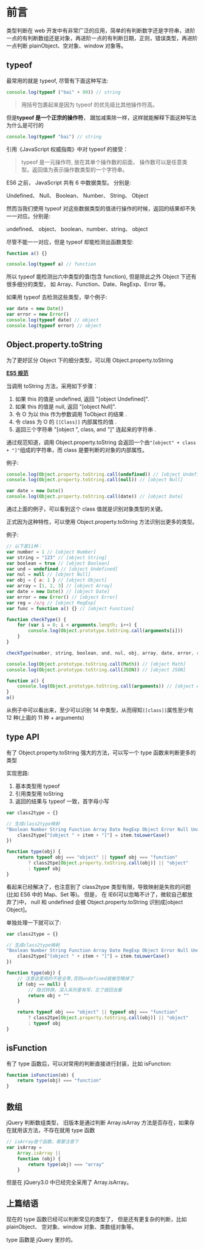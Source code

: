 # 前言

类型判断在 web 开发中有非常广泛的应用，简单的有判断数字还是字符串，进阶一点的有判断数组还是对象，再进阶一点的有判断日期，正则，错误类型，再进阶一点判断 plainObject、空对象、window 对象等。

## typeof

最常用的就是 typeof, 尽管有下面这种写法:

```js
console.log(typeof ("bai" + 99)) // string
```

> 用括号包裹起来是因为 typeof 的优先级比其他操作符高。

但是**typeof 是一个正宗的操作符**， 跟加减乘除一样，这样就能解释下面这种写法为什么是可行的

```js
console.log(typeof "bai") // string
```

引用《JavaScript 权威指南》中对 typeof 的接受：

> typeof 是一元操作符, 放在其单个操作数的前面， 操作数可以是任意类型。返回值为表示操作数类型的一个字符串。

ES6 之前， JavaScript 共有 6 中数据类型。 分别是:

Undefined、 Null、 Boolean、 Number、 String、 Object

然而当我们使用 typeof 对这些数据类型的值进行操作的时候，返回的结果却不失一一对应。分别是:

undefined、 object、 boolean、number、string、 object

尽管不能一一对应，但是 typeof 却能检测出函数类型:

```js
function a() {}

console.log(typeof a) // function
```

所以 typeof 能检测出六中类型的值(包含 function), 但是除此之外 Object 下还有很多细分的类型， 如 Array、Function、Date、RegExp、Error 等。

如果用 typeof 去检测这些类型，举个例子:

```js
var date = new Date()
var error = new Error()
console.log(typeof date) // object
console.log(typeof error) // object
```

## Object.property.toString

为了更好区分 Object 下的细分类型，可以用 Object.property.toString

**[ES5 规范](http://yanhaijing.com/es5/#304)**

当调用 toString 方法，采用如下步骤：

1. 如果 this 的值是 undefined, 返回 "[object Undefined]".
2. 如果 this 的值是 null, 返回 "[object Null]".
3. 令 O 为以 this 作为参数调用 ToObject 的结果 .
4. 令 class 为 O 的 `[[Class]]` 内部属性的值 .
5. 返回三个字符串 "[object ", class, and "]" 连起来的字符串 .

通过规范知道，调用 Object.property.toString 会返回一个由`"[object" + class + "]"`组成的字符串，而 class 是要判断的对象的内部属性。

例子:

```js
console.log(Object.property.toString.call(undefined)) // [object Undefined]
console.log(Object.property.toString.call(null)) // [object Null]

var date = new Date()
console.log(Object.property.toString.call(date)) // [object Date]
```

通过上面的例子，可以看到这个 class 值就是识别对象类型的关键。

正式因为这种特性，可以使用 Object.property.toString 方法识别出更多的类型。

例子:

```js
// 以下是11种：
var number = 1 // [object Number]
var string = "123" // [object String]
var boolean = true // [object Boolean]
var und = undefined // [object Undefined]
var nul = null // [object Null]
var obj = { a: 1 } // [object Object]
var array = [1, 2, 3] // [object Array]
var date = new Date() // [object Date]
var error = new Error() // [object Error]
var reg = /a/g // [object RegExp]
var func = function a() {} // [object Function]

function checkType() {
	for (var i = 0; i < arguments.length; i++) {
		console.log(Object.prototype.toString.call(arguments[i]))
	}
}

checkType(number, string, boolean, und, nul, obj, array, date, error, reg, func)

console.log(Object.prototype.toString.call(Math)) // [object Math]
console.log(Object.prototype.toString.call(JSON)) // [object JSON]

function a() {
	console.log(Object.prototype.toString.call(arguments)) // [object Arguments]
}
a()
```

从例子中可以看出来，至少可以识别 14 中类型，从而得知`[[class]]`属性至少有 12 种(上面的 11 种 + arguments)

## type API

有了 Object.property.toString 强大的方法，可以写一个 type 函数来判断更多的类型

实现思路:

1. 基本类型用 typeof
2. 引用类型用 toString
3. 返回的结果与 typeof 一致，首字母小写

```js
var class2type = {}

// 生成class2type映射
"Boolean Number String Function Array Date RegExp Object Error Null Undefined".split(" ").map(function (item, index) {
	class2type["[object " + item + "]"] = item.toLowerCase()
})

function type(obj) {
	return typeof obj === "object" || typeof obj === "function"
		? class2tpe[Object.property.toString.call(obj)] || "object"
		: typeof obj
}
```

看起来已经解决了，也注意到了 class2type 类型有限，导致映射是失败的问题(比如 ES6 中的 Map、Set 等)。
但是， 在 IE6(可以忽略不计了，微软自己都放弃了)中， null 和 undefined 会被 Object.property.toString 识别成[object Object]。

单独处理一下就可以了:

```js
var class2type = {}

// 生成class2type映射
"Boolean Number String Function Array Date RegExp Object Error Null Undefined".split(" ").map(function (item, index) {
	class2type["[object " + item + "]"] = item.toLowerCase()
})

function type(obj) {
	// 注意这里用的不是全等,否则undefined就被忽略掉了
	if (obj == null) {
		// 隐式转换，深入系列里有写，忘了就回去看
		return obj + ""
	}

	return typeof obj === "object" || typeof obj === "function"
		? class2tpe[Object.property.toString.call(obj)] || "object"
		: typeof obj
}
```

## isFunction

有了 type 函数后，可以对常用的判断直接进行封装，比如 isFunction:

```js
function isFunction(ob) {
	return type(obj) === "function"
}
```

## 数组

jQuery 判断数组类型， 旧版本是通过判断 Array.isArray 方法是否存在，如果存在就用该方法，不存在就用 type 函数

```js
// isArray是个函数，需要注意下
var isArray =
	Array.isArray ||
	function (obj) {
		return type(obj) === "array"
	}
```

但是在 jQuery3.0 中已经完全采用了 Array.isArray。

## 上篇结语

现在的 type 函数已经可以判断常见的类型了， 但是还有更复杂的判断，比如 plainObject、 空对象、window 对象、类数组对象等。

type 函数是 jQuery 里抄的。
